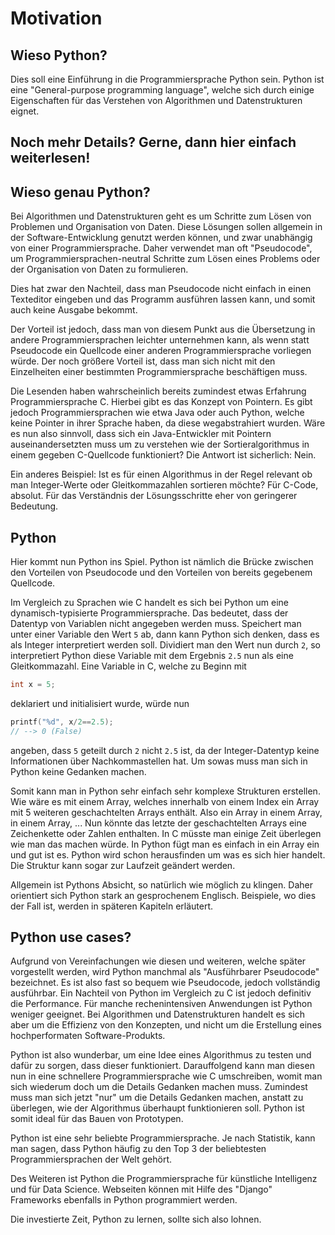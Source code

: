 # Motivation

## Wieso Python?

Dies soll eine Einführung in die Programmiersprache Python sein.
Python ist eine "General-purpose programming language", welche sich durch einige Eigenschaften für das Verstehen von Algorithmen und Datenstrukturen eignet.

## Noch mehr Details? Gerne, dann hier einfach weiterlesen!

## Wieso genau Python?

Bei Algorithmen und Datenstrukturen geht es um Schritte zum Lösen von Problemen und Organisation von Daten.
Diese Lösungen sollen allgemein in der Software-Entwicklung genutzt werden können, und zwar
unabhängig von einer Programmiersprache.
Daher verwendet man oft "Pseudocode", um Programmiersprachen-neutral Schritte zum Lösen eines Problems oder der Organisation von Daten zu formulieren.

Dies hat zwar den Nachteil, dass man Pseudocode nicht einfach in einen Texteditor eingeben und das Programm ausführen lassen kann, und somit auch keine Ausgabe bekommt.

Der Vorteil ist jedoch, dass man von diesem Punkt aus die Übersetzung in andere Programmiersprachen leichter unternehmen kann, als wenn statt Pseudocode ein Quellcode einer anderen Programmiersprache vorliegen würde.
Der noch größere Vorteil ist, dass man sich nicht mit den Einzelheiten einer bestimmten Programmiersprache beschäftigen muss.

Die Lesenden haben wahrscheinlich bereits zumindest etwas Erfahrung Programmiersprache C.
Hierbei gibt es das Konzept von Pointern.
Es gibt jedoch Programmiersprachen wie etwa Java oder auch Python, welche keine Pointer in ihrer Sprache haben, da diese wegabstrahiert wurden.
Wäre es nun also sinnvoll, dass sich ein Java-Entwickler mit Pointern auseinandersetzten muss um zu verstehen wie der Sortieralgorithmus in einem gegeben C-Quellcode funktioniert?
Die Antwort ist sicherlich: Nein.

Ein anderes Beispiel: Ist es für einen Algorithmus in der Regel relevant ob man Integer-Werte oder Gleitkommazahlen sortieren möchte?
Für C-Code, absolut. Für das Verständnis der Lösungsschritte eher von geringerer Bedeutung.


## Python
Hier kommt nun Python ins Spiel.
Python ist nämlich die Brücke zwischen den Vorteilen von Pseudocode und den Vorteilen von bereits gegebenem Quellcode.

Im Vergleich zu Sprachen wie C handelt es sich bei Python um eine dynamisch-typisierte Programmiersprache.
Das bedeutet, dass der Datentyp von Variablen nicht angegeben werden muss.
Speichert man unter einer Variable den Wert <code>5</code> ab, dann kann Python sich denken, dass es als Integer interpretiert werden soll.
Dividiert man den Wert nun durch <code>2</code>, so interpretiert Python diese Variable mit dem Ergebnis <code>2.5</code> nun als eine Gleitkommazahl. 
Eine Variable in C, welche zu Beginn mit 
```C
int x = 5;
```
deklariert und initialisiert wurde, würde nun 
```C
printf("%d", x/2==2.5);
// --> 0 (False)
```
angeben, dass <code>5</code> geteilt durch <code>2</code> nicht <code>2.5</code> ist, da der Integer-Datentyp keine Informationen über Nachkommastellen hat.
Um sowas muss man sich in Python keine Gedanken machen.

Somit kann man in Python sehr einfach sehr komplexe Strukturen erstellen. 
Wie wäre es mit einem Array, welches innerhalb von einem Index ein Array mit 5 weiteren geschachtelten Arrays enthält. Also ein Array in einem Array, in einem Array, ...
Nun könnte das letzte der geschachtelten Arrays eine Zeichenkette oder Zahlen enthalten. 
In C müsste man einige Zeit überlegen wie man das machen würde.
In Python fügt man es einfach in ein Array ein und gut ist es. 
Python wird schon herausfinden um was es sich hier handelt.
Die Struktur kann sogar zur Laufzeit geändert werden.

Allgemein ist Pythons Absicht, so natürlich wie möglich zu klingen.
Daher orientiert sich Python stark an gesprochenem Englisch.
Beispiele, wo dies der Fall ist, werden in späteren Kapiteln erläutert.

## Python use cases?
Aufgrund von Vereinfachungen wie diesen und weiteren, welche später vorgestellt werden, wird Python manchmal als "Ausführbarer Pseudocode" bezeichnet.
Es ist also fast so bequem wie Pseudocode, jedoch vollständig ausführbar.
Ein Nachteil von Python im Vergleich zu C ist jedoch definitiv die Performance.
Für manche rechenintensiven Anwendungen ist Python weniger geeignet.
Bei Algorithmen und Datenstrukturen handelt es sich aber um die Effizienz von den Konzepten, und nicht um die Erstellung eines hochperformaten Software-Produkts.

Python ist also wunderbar, um eine Idee eines Algorithmus zu testen und dafür zu sorgen, dass dieser funktioniert. 
Darauffolgend kann man diesen nun in eine schnellere Programmiersprache wie C umschreiben, womit man sich wiederum doch um die Details Gedanken machen muss.
Zumindest muss man sich jetzt "nur" um die Details Gedanken machen, anstatt zu überlegen, wie der Algorithmus überhaupt funktionieren soll.
Python ist somit ideal für das Bauen von Prototypen.

Python ist eine sehr beliebte Programmiersprache. 
Je nach Statistik, kann man sagen, dass Python häufig zu den Top 3 der beliebtesten Programmiersprachen der Welt gehört.

Des Weiteren ist Python die Programmiersprache für künstliche Intelligenz und für Data Science.
Webseiten können mit Hilfe des "Django" Frameworks ebenfalls in Python programmiert werden.

Die investierte Zeit, Python zu lernen, sollte sich also lohnen.
